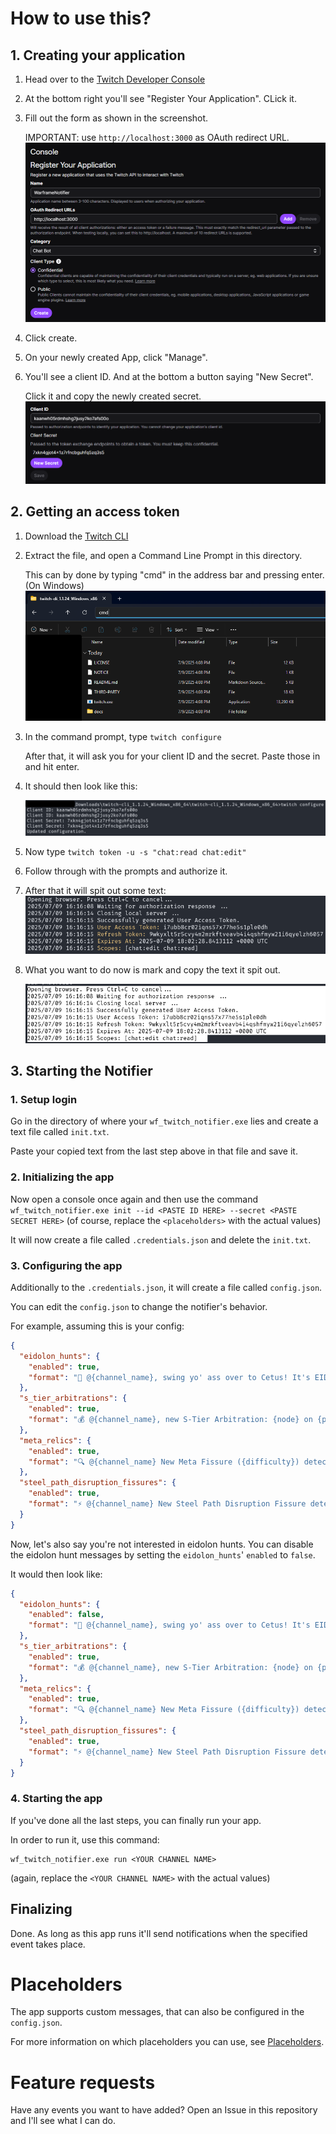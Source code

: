 # How to use this?
## 1. Creating your application
1. Head over to the [Twitch Developer Console](https://dev.twitch.tv/console)
2. At the bottom right you'll see "Register Your Application". CLick it.
3. Fill out the form as shown in the screenshot.
   
   IMPORTANT: use `http://localhost:3000` as OAuth redirect URL.
![IMG](images/image.png)

4. Click create.
5. On your newly created App, click "Manage".
6. You'll see a client ID. And at the bottom a button saying "New Secret".

   Click it and copy the newly created secret.
![IMG](images/image-1.png)

## 2. Getting an access token
1. Download the [Twitch CLI](https://github.com/twitchdev/twitch-cli/releases/download/v1.1.24/twitch-cli_1.1.24_Windows_x86_64.zip)
2. Extract the file, and open a Command Line Prompt in this directory.
   
   This can by done by typing "cmd" in the address bar and pressing enter. (On Windows)
   ![IMG](images/image-2.png)

3. In the command prompt, type `twitch configure`
   
   After that, it will ask you for your client ID and the secret. Paste those in and hit enter.

4. It should then look like this:
   
   ![IMG](images/image-3.png)

5. Now type `twitch token -u -s "chat:read chat:edit"`
6. Follow through with the prompts and authorize it.
7. After that it will spit out some text:![IMG](images/image-4.png)
8. What you want to do now is mark and copy the text it spit out. 
   
   ![IMG](images/image-5.png)

## 3. Starting the Notifier
### 1. Setup login
Go in the directory of where your `wf_twitch_notifier.exe` lies and create a text file called `init.txt`.

Paste your copied text from the last step above in that file and save it.

### 2. Initializing the app
Now open a console once again and then use the command `wf_twitch_notifier.exe init --id <PASTE ID HERE> --secret <PASTE SECRET HERE>` (of course, replace the `<placeholders>` with the actual values)

It will now create a file called `.credentials.json` and delete the `init.txt`.

### 3. Configuring the app
Additionally to the `.credentials.json`, it will create a file called `config.json`.

You can edit the `config.json` to change the notifier's behavior.

For example, assuming this is your config: 
```json
{
  "eidolon_hunts": {
    "enabled": true,
    "format": "🌙 @{channel_name}, swing yo' ass over to Cetus! It's EIDOLON TIME!"
  },
  "s_tier_arbitrations": {
    "enabled": true,
    "format": "💰 @{channel_name}, new S-Tier Arbitration: {node} on {planet}"
  },
  "meta_relics": {
    "enabled": true,
    "format": "🔍 @{channel_name} New Meta Fissure ({difficulty}) detected on {node}"
  },
  "steel_path_disruption_fissures": {
    "enabled": true,
    "format": "⚡ @{channel_name} New Steel Path Disruption Fissure detected on {node}"
  }
}
```

Now, let's also say you're not interested in eidolon hunts. You can disable the eidolon hunt messages by setting the `eidolon_hunts`' `enabled` to `false`.

It would then look like:
```json
{
  "eidolon_hunts": {
    "enabled": false,
    "format": "🌙 @{channel_name}, swing yo' ass over to Cetus! It's EIDOLON TIME!"
  },
  "s_tier_arbitrations": {
    "enabled": true,
    "format": "💰 @{channel_name}, new S-Tier Arbitration: {node} on {planet}"
  },
  "meta_relics": {
    "enabled": true,
    "format": "🔍 @{channel_name} New Meta Fissure ({difficulty}) detected on {node}"
  },
  "steel_path_disruption_fissures": {
    "enabled": true,
    "format": "⚡ @{channel_name} New Steel Path Disruption Fissure detected on {node}"
  }
}
```


### 4. Starting the app
If you've done all the last steps, you can finally run your app. 

In order to run it, use this command:
```
wf_twitch_notifier.exe run <YOUR CHANNEL NAME>
```
(again, replace the `<YOUR CHANNEL NAME>` with the actual values)


## Finalizing
Done. As long as this app runs it'll send notifications when the specified event takes place.

# Placeholders
The app supports custom messages, that can also be configured in the `config.json`.

For more information on which placeholders you can use, see [Placeholders](placeholders.md).

# Feature requests
Have any events you want to have added? Open an Issue in this repository and I'll see what I can do.